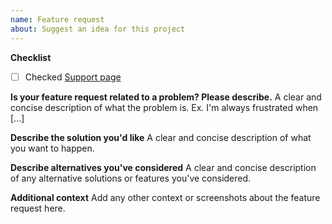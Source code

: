 ```yaml
---
name: Feature request
about: Suggest an idea for this project
---
```


**Checklist**

- [ ] Checked [Support page](https://github.com/matepek/vscode-catch2-test-adapter/blob/master/documents/support.md)

**Is your feature request related to a problem? Please describe.**
A clear and concise description of what the problem is. Ex. I'm always frustrated when [...]

**Describe the solution you'd like**
A clear and concise description of what you want to happen.

**Describe alternatives you've considered**
A clear and concise description of any alternative solutions or features you've considered.

**Additional context**
Add any other context or screenshots about the feature request here.
